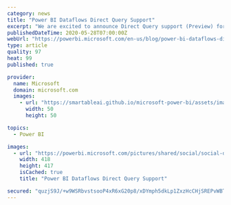 ```yaml
---
category: news
title: "Power BI Dataflows Direct Query Support"
excerpt: "We are excited to announce Direct Query support (Preview) for Power BI dataflows.  You can now connect directly to a dataflow without first requiring to import the data into a dataset. "
publishedDateTime: 2020-05-28T07:00:00Z
webUrl: "https://powerbi.microsoft.com/en-us/blog/power-bi-dataflows-direct-query-support/"
type: article
quality: 97
heat: 99
published: true

provider:
  name: Microsoft
  domain: microsoft.com
  images:
    - url: "https://smartableai.github.io/microsoft-power-bi/assets/images/organizations/microsoft.com-50x50.jpg"
      width: 50
      height: 50

topics:
  - Power BI

images:
  - url: "https://powerbi.microsoft.com/pictures/shared/social/social-default-image.png"
    width: 418
    height: 417
    isCached: true
    title: "Power BI Dataflows Direct Query Support"

secured: "quzjS9J/+w9WSRbvstsooP4xR6xG20p8/xDYmph5dkLp1ZxzHcCHjSREPvWBTWkkMvp/6fsiyOZxorf73uE4NJQPtQrHDt16K1OaI7Rvomel+YNtZBjBwIs6P77o2SwFHt2PHwTOpOJueW09zsh5Ks2Jh5KxeLFkDCMfbl7L3nUaDn/xpkJJpuatKLhJEfxxvLC7U6vH11JL3Y1ax9jEulfew7oZLQAHIdSLTy+9XUqC1GZs70NNAkPu9fFHv4cU6B7tYZbMT73+NjvNehLAb5AziFYb6XoqA4t3SPVk0FyH8Wd3FSZRDaS9kOaIP9G8Ff+K8K09kVxjCfIKVLZJnQ==;+VcrfvE1BK99evykXU3XZA=="
---
```


